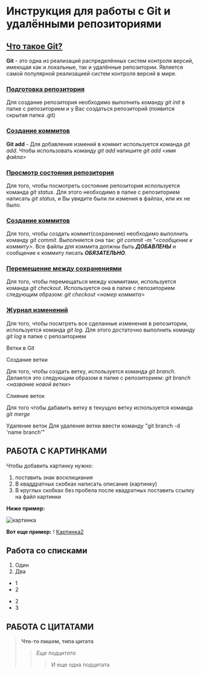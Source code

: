 # **Инструкция для работы с Git и удалёнными репозиториями**

## <u>**Что такое Git?**</u>
**Git** - это одна из реализаций распределённых систем контроля версий, имеющая как и локальные, так и удалённые репозитории. Является самой популярной реализацией систем контроля версий в мире.
### <u> Подготовка репозитория </u>
Для создание репозитория необходимо выполнить команду *git init*  в папке с репозиторием и у Вас создаться репозиторий (появится скрытая папка .git)

### <u> Создание коммитов </u>

**Git add** - 
Для добавления измений в коммит используется команда *git add*. Чтобы использовать команду *git add* напишите *git add <имя файла>*

### <u>Просмотр состояния репозитория </u>
Для того, чтобы посмотреть состояние репозитория используется команда *git status*. Для этого необходимо в папке с репозиторием написать *git status*, и Вы увидите были ли измения в файлах, или их не было.

### <u> Создание коммитов </u>
Для того, чтобы создать коммит(сохранение) необходимо выполнить команду *git commit*. Выполняется она так: *git commit -m "<сообщение к коммиту>*. Все файлы для коммита должны быть ***ДОБАВЛЕНЫ*** и сообщение к коммиту писать ***ОБЯЗАТЕЛЬНО***.

### <u>Перемещение между сохранениями </u>
Для того, чтобы перемещаться между коммитами, используется команда *git checkout*. Используется она в папке с пепозиторием следующим образом: *git checkout <номер коммита>*

### <u> Журнал изменений </u>
Для того, чтобы посмтреть все сделанные изменения в репозитории, используется команда *git log*. Для этого достаточно выполнить команду *git log* в папке с репозиторием

Ветки в Git

Создание ветки

Для того, чтобы создать ветку, используется команда *git branch*. Делается это следующим образом в папке с репозиторием: *git branch <название новой ветки>*

Слияние веток

Для того чтобы дабавить ветку в текущую ветку используется команда *git merge <name branch>*

Удаление веток
Для удаления ветки ввести команду "git branch -d 'name branch'"

## РАБОТА С КАРТИНКАМИ
Чтобы добавить картинку нужно:
1. поставить знак восклициания
2. В кваддратных скобках написать описание (картинку)
3. В круглых скобках без пробела после квадратных поставить ссылку на файл картинки

**Ниже пример:**

![картинка](https://cdn.dsmcdn.com/ty415/product/media/images/20220502/1/100937181/70735448/1/1_org_zoom.jpg)

**Вот еще пример:**
! [Картинка2]()


## Работа со списками

1. Один
2. Два

* 1
* 2
+ 2
+ 3

## РАБОТА С ЦИТАТАМИ

> **Что-то пишем, типа цитата**
>> *Еще подцитата*
>>> И еще одна подцитата

